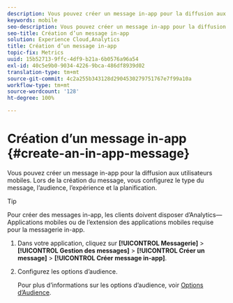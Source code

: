 ```yaml
---
description: Vous pouvez créer un message in-app pour la diffusion aux utilisateurs mobiles. Lors de la création du message, vous configurez le type du message, l’audience, l’expérience et la planification.
keywords: mobile
seo-description: Vous pouvez créer un message in-app pour la diffusion aux utilisateurs mobiles. Lors de la création du message, vous configurez le type du message, l’audience, l’expérience et la planification.
seo-title: Création d’un message in-app
solution: Experience Cloud,Analytics
title: Création d’un message in-app
topic-fix: Metrics
uuid: 15b52713-9ffc-4df9-b21a-6b0576a96a54
exl-id: 40c5e9b0-9034-4226-9bca-486df8939d02
translation-type: tm+mt
source-git-commit: 4c2a255b343128d2904530279751767e7f99a10a
workflow-type: tm+mt
source-wordcount: '128'
ht-degree: 100%

---
```


# Création d’un message in-app {#create-an-in-app-message}

Vous pouvez créer un message in-app pour la diffusion aux utilisateurs mobiles. Lors de la création du message, vous configurez le type du message, l’audience, l’expérience et la planification.

>[!TIP]
>
>Pour créer des messages in-app, les clients doivent disposer d’Analytics—Applications mobiles ou de l’extension des applications mobiles requise pour la messagerie in-app.

1. Dans votre application, cliquez sur **[!UICONTROL Messagerie]** > **[!UICONTROL Gestion des messages]** > **[!UICONTROL Créer un message]** > **[!UICONTROL Créer message in-app]**.
1. Configurez les options d’audience.

   Pour plus d’informations sur les options d’audience, voir [Options d’Audience](/help/using/in-app-messaging/t-in-app-message/c-audience-in-app-message.md).
